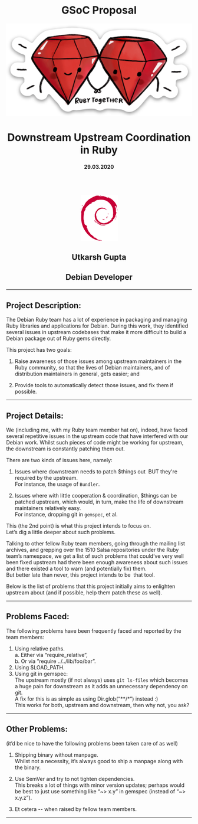 <h1 align="center"> GSoC Proposal </h1>

<p align="center">
  <img src="/assets/rubytogether.png">
</p>

<p align="center">
    <h1 align="center"> Downstream Upstream Coordination in Ruby </h1>
    <h4 align="center"> 29.03.2020 <h4>
</p>

</br>
</br>

<p align="center">
  <img src="/assets/debian.png">
</p>

<p align="center">
    <h2 align="center"> Utkarsh Gupta </h2>
    <h2 align="center"> Debian Developer </h32>
</p>

---

## __**Project Description**__:

The Debian Ruby team has a lot of experience in packaging and managing Ruby libraries
and applications for Debian. During this work, they identified several issues in upstream
codebases that make it more difficult to build a Debian package out of Ruby gems directly.  

This project has two goals:  

1. Raise awareness of those issues among upstream maintainers in the Ruby community,
so that the lives of Debian maintainers, and of distribution maintainers in general, gets
easier; and  

2. Provide tools to automatically detect those issues, and fix them if possible.  

--- 

## __**Project Details**__:

We (including me, with my Ruby team member hat on), indeed, have faced several
repetitive issues in the upstream code that have interfered with our Debian work.
Whilst such pieces of code might be working for upstream, the downstream is constantly
patching them out.  

There are two kinds of issues here, namely:  

1. Issues where downstream needs to patch $things out ​ BUT​ they're required by the
upstream.  
For instance, the usage of ​`Bundler​`.  

2. Issues where with little cooperation & coordination, $things can be patched upstream,
which would, in turn, make the life of downstream maintainers relatively easy.  
For instance, dropping ​git​ in `​gemspec​`, et al.  

This (the 2nd point) is what this project intends to focus on.  
Let’s dig a little deeper about such problems.  

Talking to other fellow Ruby team members, going through the mailing list archives, and
grepping over the ​1510 Salsa repositories under the Ruby team’s namespace, we get a list
of such problems that could’ve very well been fixed upstream had there been enough
awareness about such issues and there existed a tool to warn (and potentially fix) them.  
But better late than never, this project intends to be ​ that​ tool.  

Below is the list of problems that this project initially aims to enlighten upstream about
(and if possible, help them patch these as well).  

---

## __**Problems Faced**__:

The following problems have been frequently faced and reported by the team members:  
  1. Using relative paths.  
     a. Either via “​require_relative​”,  
     b. Or via ”​require ../../lib/foo/bar​”.  
  2. Using ​$LOAD_PATH​.  
  3. Using ​git​ in gemspec​:  
	The upstream mostly (if not always) uses `git ls-files`​ which becomes a huge pain
	for downstream as it adds an unnecessary dependency on git.  
	A fix for this is as simple as using ​Dir.glob(“**/*”)​ instead :)  
	This works for both, upstream and downstream, then why not, you ask?  

---

## __**Other Problems**__:

(it’d be nice to have the following problems been taken care of as well)  

1. Shipping binary without manpage.  
	Whilst not a necessity, it’s always good to ship a manpage along with the binary.  

2. Use SemVer and try to not tighten dependencies.  
	This breaks a lot of things with minor version updates; perhaps would be best to
	just use something like “​~> x.y​” in gemspec (instead of “​~> x.y.z​”).  

3. Et cetera -- when raised by fellow team members.  

---
